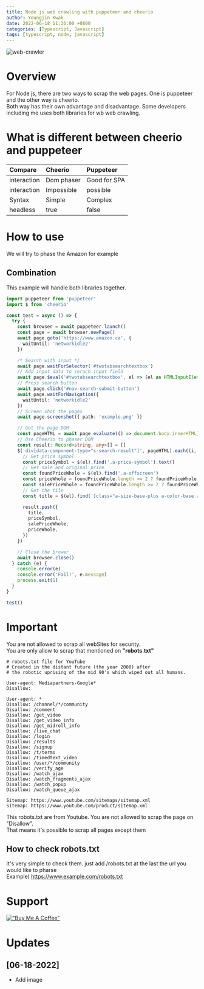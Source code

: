 ```yaml
---
title: Node js web crawling with puppeteer and cheerio
author: Youngjin Kwak
date: 2022-06-18 11:36:00 +0800
categories: [Typescript, Javascript]
tags: [typescript, node, javascript]
---
```

![web-crawler](https://cdn-icons-png.flaticon.com/512/531/531270.png)


# Overview
For Node js, there are two ways to scrap the web pages. One is puppeteer and the other way is cheerio. <br>
Both way has their own advantage and disadvantage. Some developers including me uses both libraries for wb web crawling.

# What is different between cheerio and puppeteer

| Compare     | Cheerio    | Puppeteer    |
|:------------|:-----------|:-------------|
| interaction | Dom phaser | Good for SPA |
| interaction | Impossible | possible     |
| Syntax      | Simple     | Complex      |
| headless    | true       | false        |

# How to use
We will try to phase the Amazon for example
<br>

[//]: # (# Cheerio)

[//]: # (# Puppeteer)

## Combination
This example will handle both libraries together.

```typescript
import puppeteer from 'puppeteer'
import $ from 'cheerio'

const test = async () => {
  try {
    const browser = await puppeteer.launch()
    const page = await browser.newPage()
    await page.goto('https://www.amazon.ca', {
      waitUntil: 'networkidle2'
    })

    /* Search with input */
    await page.waitForSelector('#twotabsearchtextbox')
    // Add input data to serach input field
    await page.$eval('#twotabsearchtextbox', el => (el as HTMLInputElement).value = 'silent red switches')
    // Press search button
    await page.click('#nav-search-submit-button')
    await page.waitForNavigation({
      waitUntil: 'networkidle2'
    })
    // Screen shot the pages
    await page.screenshot({ path: 'example.png' })

    // Get the page DOM
    const pageHTML = await page.evaluate(() => document.body.innerHTML)
    // Use Cheerio to phaser DOM
    const result: Record<string, any>[] = []
    $('div[data-component-type="s-search-result"]', pageHTML).each((i, el) => {
      // Get price symbol
      const priceSymbol = $(el).find('.a-price-symbol').text()
      // Get sale and original price
      const foundPriceWhole = $(el).find('.a-offscreen')
      const priceWhole = foundPriceWhole.length >= 2 ? foundPriceWhole.last().text() : ''
      const salePriceWhole = foundPriceWhole.length >= 2 ? foundPriceWhole.first().text() : foundPriceWhole.text()
      // Get the tile
      const title = $(el).find('[class="a-size-base-plus a-color-base a-text-normal"]').text()

      result.push({
        title,
        priceSymbol,
        salePriceWhole,
        priceWhole,
      })
    })

    // Close the brower
    await browser.close()
  } catch (e) {
    console.error(e)
    console.error('Fail!', e.message)
    process.exit(1)
  }
}

test()
```

# Important
You are not allowed to scrap all webSites for security. <br>
You are only allow to scrap that mentioned on **"robots.txt"**

```
# robots.txt file for YouTube
# Created in the distant future (the year 2000) after
# the robotic uprising of the mid 90's which wiped out all humans.

User-agent: Mediapartners-Google*
Disallow:

User-agent: *
Disallow: /channel/*/community
Disallow: /comment
Disallow: /get_video
Disallow: /get_video_info
Disallow: /get_midroll_info
Disallow: /live_chat
Disallow: /login
Disallow: /results
Disallow: /signup
Disallow: /t/terms
Disallow: /timedtext_video
Disallow: /user/*/community
Disallow: /verify_age
Disallow: /watch_ajax
Disallow: /watch_fragments_ajax
Disallow: /watch_popup
Disallow: /watch_queue_ajax

Sitemap: https://www.youtube.com/sitemaps/sitemap.xml
Sitemap: https://www.youtube.com/product/sitemap.xml
```
This robots.txt are from Youtube. You are not allowed to scrap the page on "Disallow". <br>
That means it's possible to scrap all pages except them

## How to check robots.txt
It's very simple to check them. just add /robots.txt at the last the url you would like to pharse<br>
Example) https://www.example.com/robots.txt

# Support
[!["Buy Me A Coffee"](https://www.buymeacoffee.com/assets/img/custom_images/orange_img.png)](https://www.buymeacoffee.com/youngjinkwak)

# Updates
## [06-18-2022]
- Add image
